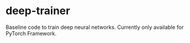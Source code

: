 # deep-trainer

Baseline code to train deep neural networks.
Currently only available for PyTorch Framework.
